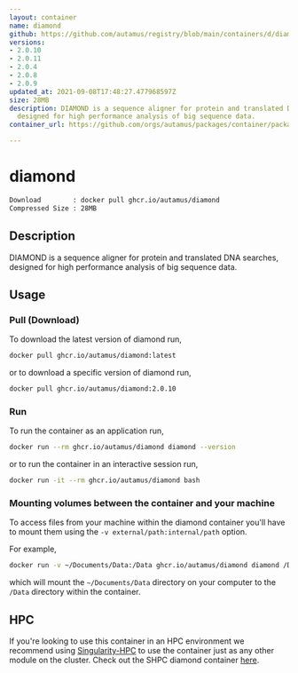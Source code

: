 ```yaml
---
layout: container
name: diamond
github: https://github.com/autamus/registry/blob/main/containers/d/diamond/spack.yaml
versions:
- 2.0.10
- 2.0.11
- 2.0.4
- 2.0.8
- 2.0.9
updated_at: 2021-09-08T17:48:27.477968597Z
size: 28MB
description: DIAMOND is a sequence aligner for protein and translated DNA searches,
  designed for high performance analysis of big sequence data.
container_url: https://github.com/orgs/autamus/packages/container/package/diamond

---
```

# diamond
```bash 
Download        : docker pull ghcr.io/autamus/diamond
Compressed Size : 28MB
```

## Description
DIAMOND is a sequence aligner for protein and translated DNA searches, designed for high performance analysis of big sequence data.

## Usage
### Pull (Download)
To download the latest version of diamond run,

```bash
docker pull ghcr.io/autamus/diamond:latest
```

or to download a specific version of diamond run,

```bash
docker pull ghcr.io/autamus/diamond:2.0.10
```
### Run
To run the container as an application run,
```bash
docker run --rm ghcr.io/autamus/diamond diamond --version
```

or to run the container in an interactive session run,
```bash
docker run -it --rm ghcr.io/autamus/diamond bash
```

### Mounting volumes between the container and your machine
To access files from your machine within the diamond container you'll have to mount them using the `-v external/path:internal/path` option.

For example,
```bash
docker run -v ~/Documents/Data:/Data ghcr.io/autamus/diamond diamond /Data/myData.csv
```
which will mount the `~/Documents/Data` directory on your computer to the `/Data` directory within the container.

## HPC
If you're looking to use this container in an HPC environment we recommend using [Singularity-HPC](https://singularity-hpc.readthedocs.io) to use the container just as any other module on the cluster. Check out the SHPC diamond container [here](https://singularityhub.github.io/singularity-hpc/r/ghcr.io-autamus-diamond/).